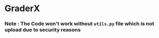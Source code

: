 # GraderX
### Note : The Code won't work without `utils.py` file which is not upload due to security reasons
